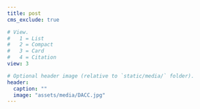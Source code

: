 ```yaml
---
title: post
cms_exclude: true

# View.
#   1 = List
#   2 = Compact
#   3 = Card
#   4 = Citation
view: 3

# Optional header image (relative to `static/media/` folder).
header:
  caption: ""
  image: "assets/media/DACC.jpg"
---
```

